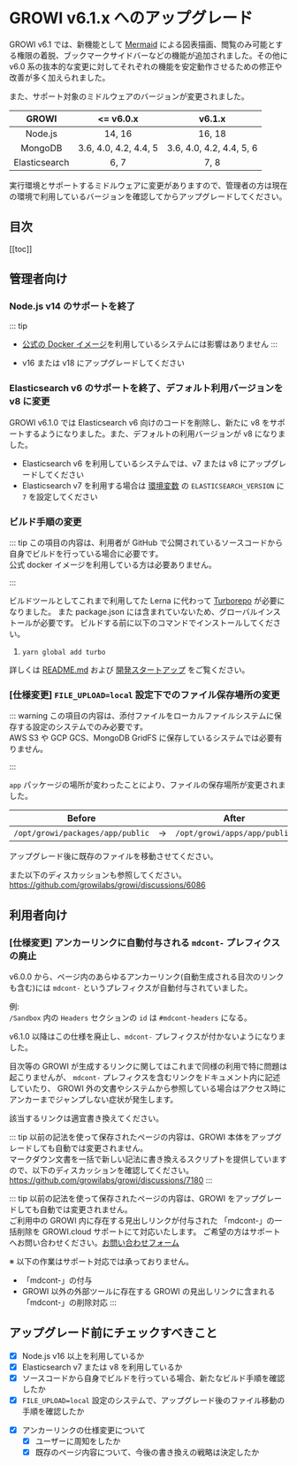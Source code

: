 # GROWI v6.1.x へのアップグレード

GROWI v6.1 では、新機能として [Mermaid](https://mermaid.js.org/) による図表描画、閲覧のみ可能とする権限の着脱、ブックマークサイドバーなどの機能が追加されました。その他に v6.0 系の抜本的な変更に対してそれぞれの機能を安定動作させるための修正や改善が多く加えられました。

<ContextualBlock context="docs-growi-org">

また、サポート対象のミドルウェアのバージョンが変更されました。

| GROWI | <= v6.0.x | v6.1.x |
| :---: | :---: | :---: |
| Node.js | 14, 16 | 16, 18 |
| MongoDB | 3.6, 4.0, 4.2, 4.4, 5 | 3.6, 4.0, 4.2, 4.4, 5, 6 |
| Elasticsearch | 6, 7 | 7, 8 |

実行環境とサポートするミドルウェアに変更がありますので、管理者の方は現在の環境で利用しているバージョンを確認してからアップグレードしてください。

</ContextualBlock>

## 目次

[[toc]]

<ContextualBlock context="docs-growi-org">

## 管理者向け

### Node.js v14 のサポートを終了

::: tip

- [公式の Docker イメージ](https://hub.docker.com/r/growilabs/growi/)を利用しているシステムには影響はありません
:::

- v16 または v18 にアップグレードしてください


### Elasticsearch v6 のサポートを終了、デフォルト利用バージョンを v8 に変更

GROWI v6.1.0 では Elasticsearch v6 向けのコードを削除し、新たに v8 をサポートするようになりました。また、デフォルトの利用バージョンが v8 になりました。

- Elasticsearch v6 を利用しているシステムでは、v7 または v8 にアップグレードしてください
- Elasticsearch v7 を利用する場合は [環境変数](../admin-cookbook/env-vars.html) の `ELASTICSEARCH_VERSION` に `7` を設定してください


### ビルド手順の変更

::: tip
この項目の内容は、利用者が GitHub で公開されているソースコードから自身でビルドを行っている場合に必要です。  
公式 docker イメージを利用している方は必要ありません。  

:::

ビルドツールとしてこれまで利用してた Lerna に代わって [Turborepo](https://turbo.build/repo) が必要になりました。
また package.json には含まれていないため、グローバルインストールが必要です。
ビルドする前に以下のコマンドでインストールしてください。

1. `yarn global add turbo`

詳しくは [README.md](https://github.com/growilabs/growi/blob/master/README_JP.md) および [開発スタートアップ](../../dev/startup-v5/start-development.html) をご覧ください。


### [仕様変更] `FILE_UPLOAD=local` 設定下でのファイル保存場所の変更

::: warning
この項目の内容は、添付ファイルをローカルファイルシステムに保存する設定のシステムでのみ必要です。  
AWS S3 や GCP GCS、MongoDB GridFS に保存しているシステムでは必要有りません。

:::

`app` パッケージの場所が変わったことにより、ファイルの保存場所が変更されました。

| Before | | After |
| :-: | :-: | :-: |
| `/opt/growi/packages/app/public` | -> | `/opt/growi/apps/app/public` |

アップグレード後に既存のファイルを移動させてください。

また以下のディスカッションも参照してください。  
<https://github.com/growilabs/growi/discussions/6086>

</ContextualBlock>

## 利用者向け

### [仕様変更] アンカーリンクに自動付与される `mdcont-` プレフィクスの廃止

v6.0.0 から、ページ内のあらゆるアンカーリンク(自動生成される目次のリンクも含む)には `mdcont-` というプレフィクスが自動付与されていました。

例:  
`/Sandbox` 内の `Headers` セクションの `id` は `#mdcont-headers` になる。

v6.1.0 以降はこの仕様を廃止し、`mdcont-` プレフィクスが付かないようになりました。

目次等の GROWI が生成するリンクに関してはこれまで同様の利用で特に問題は起こりませんが、
`mdcont-` プレフィクスを含むリンクをドキュメント内に記述していたり、
GROWI 外の文書やシステムから参照している場合はアクセス時にアンカーまでジャンプしない症状が発生します。

<ContextualBlock context="docs-growi-org">

該当するリンクは適宜書き換えてください。

::: tip
以前の記法を使って保存されたページの内容は、GROWI 本体をアップグレードしても自動では変更されません。  
マークダウン文書を一括で新しい記法に書き換えるスクリプトを提供していますので、以下のディスカッションを確認してください。  
<https://github.com/growilabs/growi/discussions/7180>
:::

</ContextualBlock>


<ContextualBlock context="help-growi-cloud">

::: tip
以前の記法を使って保存されたページの内容は、GROWI をアップグレードしても自動では変更されません。  
ご利用中の GROWI 内に存在する見出しリンクが付与された 「mdcont-」の一括削除を GROWI.cloud サポートにて対応いたします。
ご希望の方はサポートへお問い合わせください。[お問い合わせフォーム](https://growi.cloud/contact)

※ 以下の作業はサポート対応では承っておりません。

- 「mdcont-」の付与
- GROWI 以外の外部ツールに存在する GROWI の見出しリンクに含まれる「mdcont-」の削除対応
:::

</ContextualBlock>

## アップグレード前にチェックすべきこと

<ContextualBlock context="docs-growi-org">

- [x] Node.js v16 以上を利用しているか
- [x] Elasticsearch v7 または v8 を利用しているか
- [x] ソースコードから自身でビルドを行っている場合、新たなビルド手順を確認したか
- [x] `FILE_UPLOAD=local` 設定のシステムで、アップグレード後のファイル移動の手順を確認したか

</ContextualBlock>

- [x] アンカーリンクの仕様変更について
  - [x] ユーザーに周知をしたか
  - [x] 既存のページ内容について、今後の書き換えの戦略は決定したか
